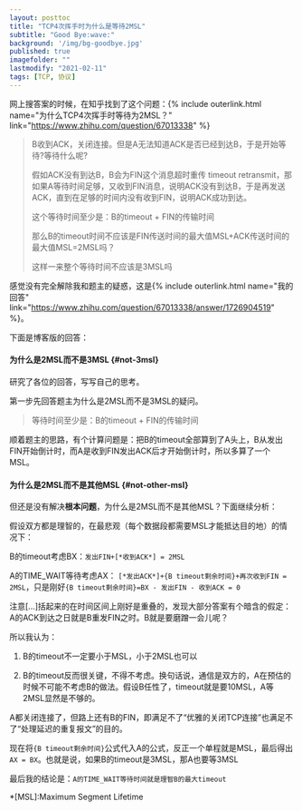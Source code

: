 ```yaml
---
layout: posttoc
title: "TCP4次挥手时为什么是等待2MSL"
subtitle: "Good Bye:wave:"
background: '/img/bg-goodbye.jpg'
published: true
imagefolder: ""
lastmodify: "2021-02-11"
tags: [TCP, 协议]
---
```


网上搜答案的时候，在知乎找到了这个问题：{% include outerlink.html name="为什么TCP4次挥手时等待为2MSL？" link="https://www.zhihu.com/question/67013338" %}

>B收到ACK，关闭连接。但是A无法知道ACK是否已经到达B，于是开始等待?等待什么呢?
>
>假如ACK没有到达B，B会为FIN这个消息超时重传 timeout retransmit，那如果A等待时间足够，又收到FIN消息，说明ACK没有到达B，于是再发送ACK，直到在足够的时间内没有收到FIN，说明ACK成功到达。
>
>这个等待时间至少是：B的timeout + FIN的传输时间
>
>那么B的timeout时间不应该是FIN传送时间的最大值MSL+ACK传送时间的最大值MSL=2MSL吗？
>
>这样一来整个等待时间不应该是3MSL吗

感觉没有完全解除我和题主的疑惑，这是{% include outerlink.html name="我的回答" link="https://www.zhihu.com/question/67013338/answer/1726904519" %}。

下面是博客版的回答：

#### 为什么是2MSL而不是3MSL {#not-3msl}

研究了各位的回答，写写自己的思考。

第一步先回答题主为什么是2MSL而不是3MSL的疑问。

> 等待时间至少是：B的timeout + FIN的传输时间

顺着题主的思路，有个计算问题是：把B的timeout全部算到了A头上，B从发出FIN开始倒计时，而A是收到FIN发出ACK后才开始倒计时，所以多算了一个MSL。

#### 为什么是2MSL而不是其他MSL {#not-other-msl}

但还是没有解决**根本问题**，为什么是2MSL而不是其他MSL？下面继续分析：

假设双方都是理智的，在最悲观（每个数据段都需要MSL才能抵达目的地）的情况下：

B的timeout考虑BX：`发出FIN+[*收到ACK*] = 2MSL`

A的TIME_WAIT等待考虑AX： `[*发出ACK*]+{B timeout剩余时间}+再次收到FIN = 2MSL`，只是刚好`{B timeout剩余时间}=BX - 发出FIN - 收到ACK = 0`

注意[...]括起来的在时间区间上刚好是重叠的，发现大部分答案有个暗含的假定：A的ACK到达之日就是B重发FIN之时。B就是要磨蹭一会儿呢？

所以我认为：

1. B的timeout不一定要小于MSL，小于2MSL也可以

2. B的timeout反而很关键，不得不考虑。换句话说，通信是双方的，A在预估的时候不可能不考虑B的做法。假设B任性了，timeout就是要10MSL，A等2MSL显然是不够的。

A都关闭连接了，但路上还有B的FIN，即满足不了“优雅的关闭TCP连接”也满足不了“处理延迟的重复报文”的目的。

现在将`{B timeout剩余时间}`公式代入A的公式，反正一个单程就是MSL，最后得出`AX = BX`。也就是说，如果B的timeout是3MSL，那A也要等3MSL

最后我的结论是：`A的TIME_WAIT等待时间就是理智B的最大timeout`

*[MSL]:Maximum Segment Lifetime
